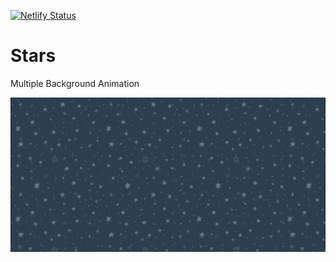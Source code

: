 
[![Netlify Status](https://api.netlify.com/api/v1/badges/129b624f-07f4-4101-8fa3-78e6ad27c7e3/deploy-status)](https://app.netlify.com/sites/multiple-bg-stars/deploys)

# Stars
Multiple Background Animation

<a href="https://multiple-bg-stars.netlify.app" target="_blank">
    <img src="./img/screen.jpg" alt="Project preview">
</a>